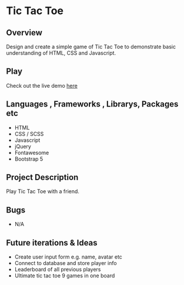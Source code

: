 # Tic Tac Toe

## Overview 

Design and create a simple game of Tic Tac Toe to demonstrate basic understanding of HTML, CSS and Javascript.

## Play

Check out the live demo [here](https://mhulbert85.github.io/TicTacToe/)

## Languages , Frameworks , Librarys, Packages etc

- HTML
- CSS / SCSS
- Javascript
- jQuery
- Fontawesome
- Bootstrap 5

## Project Description

Play Tic Tac Toe with a friend.

## Bugs

- N/A

## Future iterations & Ideas

- Create user input form e.g. name, avatar etc
- Connect to database and store player info 
- Leaderboard of all previous players
- Ultimate tic tac toe 9 games in one board